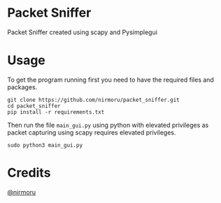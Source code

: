 # Packet Sniffer
Packet Sniffer created using scapy and Pysimplegui

# Usage
To get the program running first you need to have the required files and packages.
```
git clone https://github.com/nirmoru/packet_sniffer.git
cd packet_sniffer
pip install -r requirements.txt
```
Then run the file ``main_gui.py`` using python with elevated privileges as packet capturing using scapy requires elevated privileges.
```
sudo python3 main_gui.py
```

# Credits
[@nirmoru](https://github.com/nirmoru/)